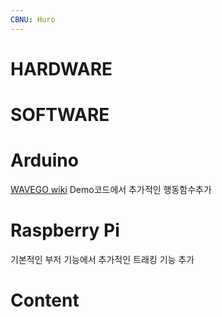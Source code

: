 ```yaml
---
CBNU: Huro
---
```


# HARDWARE

# SOFTWARE

# Arduino
[WAVEGO wiki](https://www.waveshare.com/wiki/WAVEGO)
Demo코드에서 추가적인 행동함수추가

# Raspberry Pi
기본적인 부저 기능에서 추가적인 트래킹 기능 추가

# Content
